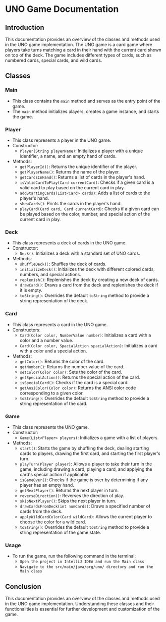 # UNO Game Documentation

## Introduction
This documentation provides an overview of the classes and methods used in the UNO game implementation. The UNO game is a card game where players take turns matching a card in their hand with the current card shown on top of the deck. The game includes different types of cards, such as numbered cards, special cards, and wild cards.

## Classes

### Main
- This class contains the `main` method and serves as the entry point of the game.
- The `main` method initializes players, creates a game instance, and starts the game.

### Player
- This class represents a player in the UNO game.
- Constructor:
  - `Player(String playerName)`: Initializes a player with a unique identifier, a name, and an empty hand of cards.
- Methods:
  - `getPlayerId()`: Returns the unique identifier of the player.
  - `getPlayerName()`: Returns the name of the player.
  - `getCardsInHand()`: Returns a list of cards in the player's hand.
  - `isValidCardToPlay(Card currentCard)`: Checks if a given card is a valid card to play based on the current card in play.
  - `addStartingCards(List<Card> cards)`: Adds a list of cards to the player's hand.
  - `showCards()`: Prints the cards in the player's hand.
  - `playCard(Card card, Card currentCard)`: Checks if a given card can be played based on the color, number, and special action of the current card in play.

### Deck
- This class represents a deck of cards in the UNO game.
- Constructor:
  - `Deck()`: Initializes a deck with a standard set of UNO cards.
- Methods:
  - `shuffleDeck()`: Shuffles the deck of cards.
  - `initializeDeck()`: Initializes the deck with different colored cards, numbers, and special actions.
  - `replenish()`: Replenishes the deck by creating a new deck of cards.
  - `drawCard()`: Draws a card from the deck and replenishes the deck if it is empty.
  - `toString()`: Overrides the default `toString` method to provide a string representation of the deck.

### Card
- This class represents a card in the UNO game.
- Constructors:
  - `Card(Color color, NumberValue number)`: Initializes a card with a color and a number value.
  - `Card(Color color, SpacialAction spacialAction)`: Initializes a card with a color and a special action.
- Methods:
  - `getColor()`: Returns the color of the card.
  - `getNumber()`: Returns the number value of the card.
  - `setColor(Color color)`: Sets the color of the card.
  - `getSpecialAction()`: Returns the special action of the card.
  - `isSpecialCard()`: Checks if the card is a special card.
  - `getAnsiColor(Color color)`: Returns the ANSI color code corresponding to a given color.
  - `toString()`: Overrides the default `toString` method to provide a string representation of the card.

### Game
- This class represents the UNO game.
- Constructor:
  - `Game(List<Player> players)`: Initializes a game with a list of players.
- Methods:
  - `start()`: Starts the game by shuffling the deck, dealing starting cards to players, drawing the first card, and starting the first player's turn.
  - `playTurn(Player player)`: Allows a player to take their turn in the game, including drawing a card, playing a card, and applying the card's special action if applicable.
  - `isGameOver()`: Checks if the game is over by determining if any player has an empty hand.
  - `getNextPlayer()`: Returns the next player in turn.
  - `reverseDirection()`: Reverses the direction of play.
  - `skipNextPlayer()`: Skips the next player in turn.
  - `drawCardsFromDeck(int numCards)`: Draws a specified number of cards from the deck.
  - `applyWildCardColor(Card wildCard)`: Allows the current player to choose the color for a wild card.
  - `toString()`: Overrides the default `toString` method to provide a string representation of the game state.

### Usage
- To run the game, run the following command in the terminal:
  - `Open the project in IntelliJ IDEA and run the Main class`
  - `Navigate to the src/main/java/org/uno/ directory and run the Main class`

## Conclusion
This documentation provides an overview of the classes and methods used in the UNO game implementation. Understanding these classes and their functionalities is essential for further development and customization of the game.